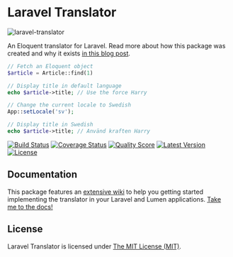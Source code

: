 Laravel Translator
==================

![laravel-translator](https://cloud.githubusercontent.com/assets/499192/7440607/b7c867cc-f0bf-11e4-9d13-0ce90882ae14.png)

An Eloquent translator for Laravel. Read more about how this package was created and why it exists [in this blog post](http://vinkla.com/2014/11/laravel-translator/).

```php
// Fetch an Eloquent object
$article = Article::find(1)

// Display title in default language
echo $article->title; // Use the force Harry

// Change the current locale to Swedish
App::setLocale('sv');

// Display title in Swedish
echo $article->title; // Använd kraften Harry
```

[![Build Status](https://img.shields.io/travis/vinkla/translator/master.svg?style=flat)](https://travis-ci.org/vinkla/translator)
[![Coverage Status](https://img.shields.io/scrutinizer/coverage/g/vinkla/translator.svg?style=flat)](https://scrutinizer-ci.com/g/vinkla/translator/code-structure)
[![Quality Score](https://img.shields.io/scrutinizer/g/vinkla/translator.svg?style=flat)](https://scrutinizer-ci.com/g/vinkla/translator)
[![Latest Version](https://img.shields.io/github/release/vinkla/translator.svg?style=flat)](https://github.com/vinkla/translator/releases)
[![License](https://img.shields.io/packagist/l/vinkla/translator.svg?style=flat)](https://packagist.org/packages/vinkla/translator)

## Documentation

This package features an [extensive wiki](https://github.com/vinkla/translator/wiki) to help you getting started implementing the translator in your Laravel and Lumen applications. [Take me to the docs!](https://github.com/vinkla/translator/wiki)

## License

Laravel Translator is licensed under [The MIT License (MIT)](LICENSE).
